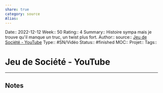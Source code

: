 ```yaml
---
share: true 
category: source
Alias:
---
```

Date:: 2022-12-12
Week:: 50
Rating:: 4
Summary:: Histoire sympa mais je trouve qu'il manque un truc, un twist plus fort.
Author::
source:: [Jeu de Société - YouTube](https://www.youtube.com/watch?v=EwK9glIxIoo)
Type:: #SN/Vidéo 
Status:: #finished 
MOC::
Projet:: 
Tags:: 

# Jeu de Société - YouTube


***

## Notes


